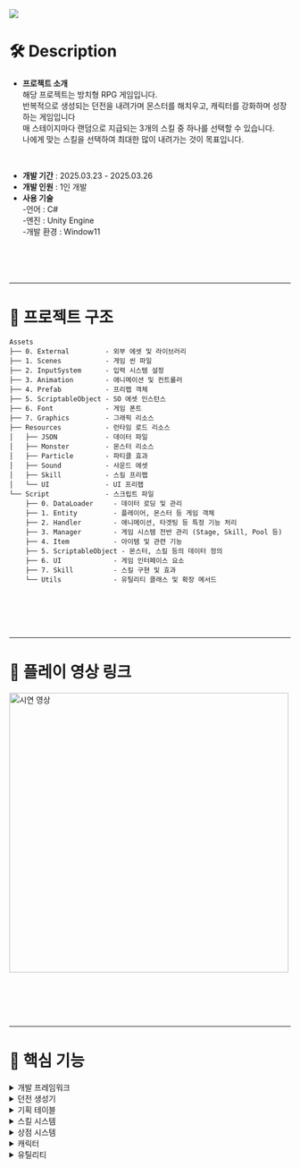 <img src="https://readme-decorate.vercel.app/api/get?type=star&text=Idle+Hero&width=1200&height=200&fontSize=80&fontWeight=800&useGradient=true&fontColor=%23ffffff&backgroundColor=%23c9c9c9&gradientColor1=%23ffffff&gradientColor2=%23fd86cc">


# 🛠️ Description
- **프로젝트 소개** <br>
  해당 프로젝트는 방치형 RPG 게임입니다. <br>
  반복적으로 생성되는 던전을 내려가며 몬스터를 해치우고, 캐릭터를 강화하며 성장하는 게임입니다 <br>
  매 스테이지마다 랜덤으로 지급되는 3개의 스킬 중 하나를 선택할 수 있습니다. <br>
  나에게 맞는 스킬을 선택하여 최대한 많이 내려가는 것이 목표입니다. <br>
<br>

- **개발 기간** : 2025.03.23 - 2025.03.26
- **개발 인원** : 1인 개발
- **사용 기술** <br>
-언어 : C#<br>
-엔진 : Unity Engine <br>
-개발 환경 : Window11 <br>
<br><br>
<br><br> 

---
# 📁 프로젝트 구조
```
Assets
├── 0. External         - 외부 에셋 및 라이브러리
├── 1. Scenes           - 게임 씬 파일
├── 2. InputSystem      - 입력 시스템 설정
├── 3. Animation        - 애니메이션 및 컨트롤러
├── 4. Prefab           - 프리팹 객체 
├── 5. ScriptableObject - SO 에셋 인스턴스
├── 6. Font             - 게임 폰트
├── 7. Graphics         - 그래픽 리소스
├── Resources           - 런타임 로드 리소스
│   ├── JSON            - 데이터 파일
│   ├── Monster         - 몬스터 리소스
│   ├── Particle        - 파티클 효과
│   ├── Sound           - 사운드 에셋
│   ├── Skill           - 스킬 프리팹
│   └── UI              - UI 프리팹
└── Script              - 스크립트 파일
    ├── 0. DataLoader     - 데이터 로딩 및 관리
    ├── 1. Entity         - 플레이어, 몬스터 등 게임 객체
    ├── 2. Handler        - 애니메이션, 타겟팅 등 특정 기능 처리
    ├── 3. Manager        - 게임 시스템 전반 관리 (Stage, Skill, Pool 등)
    ├── 4. Item           - 아이템 및 관련 기능
    ├── 5. ScriptableObject - 몬스터, 스킬 등의 데이터 정의
    ├── 6. UI             - 게임 인터페이스 요소
    ├── 7. Skill          - 스킬 구현 및 효과
    └── Utils             - 유틸리티 클래스 및 확장 메서드
```
<br><br>
<br><br>

--- 


# 📼 플레이 영상 링크
<a href="https://www.youtube.com/shorts/zjSL14DyflI">
  <img src="https://github.com/user-attachments/assets/7166e35a-a303-419e-a461-36fb1d62f34e" alt="시연 영상" width="500">
</a>

<br><br>
<br><br>

---




# 📜 핵심 기능 
<details><summary>개발 프레임워크</summary>

![image](https://github.com/user-attachments/assets/7a20c389-2bc4-46d0-bf46-67628175af2e)

- **싱글톤 기반 매니저 시스템**
  - `Managers` 클래스를 통한 중앙 집중식 리소스 관리
  - 각 매니저(Resource, Pool, Sound, UI, Stage, Skill)의 독립적인 기능 분리
  - 전역 접근 가능한 인터페이스 제공 (Managers.Resource, Managers.Pool 등)
  - 게임 오브젝트 풀링을 통한 메모리 최적화

- **컴포넌트 기반 객체 구조**
  - UI, 로직, 데이터 계층 분리
  - GetOrAddComponent를 통한 컴포넌트 관리
  - BattleObject 기반 전투 객체 설계
  - 이벤트 기반 상호작용 구현

</details>
<details><summary>던전 생성기</summary>
  
![GenerateDungeon](https://github.com/user-attachments/assets/de1c7ae1-6919-4e94-bded-2f8c9b41025b)

- **프로시저럴 던전 생성 시스템**
  - 노드 기반의 랜덤 던전 생성
  - 동적 NavMesh 생성 및 업데이트
  - 몬스터 랜덤 스폰 시스템
  - 스테이지 클리어 조건 관리
  - 스테이지 레벨에 따른 몬스터 수 증가

- **몬스터 스폰 알고리즘**
  - NavMesh 위에 안전한 몬스터 배치
  - 레이캐스트를 통한 유효한 위치 검증
  - 스테이지마다 몬스터 수 동적 조정
  - 리스폰 시스템을 통한 재사용성 확보

</details>
<details> <summary>기획 테이블</summary>
  
<img src="https://github.com/user-attachments/assets/fed7f7cd-a0a4-4874-99f2-6007120fde80" alt="기획 테이블" width="1000">

- **데이터 관리 시스템**
  - 엑셀 기반의 데이터 설계
  - JSON 형식으로의 변환 및 로드
  - DataManager를 통한 중앙 집중식 데이터 관리
  - SkillInfo, MonsterSO 등의 구조화된 데이터

- **스크립터블 오브젝트**
  - MonsterSO를 통한 몬스터 데이터 정의
  - 타입별 데이터 캡슐화 (MonsterName, Experience, Health 등)
  - 실행 중 데이터 로드 및 활용
  - 인스펙터를 통한 직관적인 데이터 관리

</details>
<details> <summary>스킬 시스템</summary>

![SkillPopup](https://github.com/user-attachments/assets/da539d47-548a-47c4-b54c-10d205b70ad8)

- **스킬 선택 및 효과 시스템**
  - 스테이지 클리어 후 랜덤 스킬 선택 메커니즘
  - 팔라딘 스킬: 플레이어 주위를 회전하는 공격 이펙트
  - 특수 효과: 공전 및 자전 효과, 파티클 시스템
  - 데미지 계산 및 크리티컬 시스템 연동

- **스킬 매니저**
  - 중복 없는 랜덤 스킬 추출 알고리즘
  - SkillInfo를 통한 스킬 데이터 구조화
  - UI 연동을 통한 스킬 선택 및 효과 표현

</details>
<details> <summary>상점 시스템</summary>

![Store](https://github.com/user-attachments/assets/76746564-9877-484e-b7ae-3f04102d1965)

- **아이템 구매 및 강화**
  - 골드 기반 아이템 구매 시스템
  - 캐릭터 능력치 강화
  - UI 기반 상점 인터페이스


</details>
<details><summary>캐릭터</summary><br>

![Character](https://github.com/user-attachments/assets/1b9d91e3-49bd-4ec5-a794-197b78a52e9f)

- **플레이어 시스템**
  - 상태 패턴 기반 캐릭터 제어 (Idle, Move, Attack, Death)
  - NavMesh 기반 자동 이동 시스템
  - 가장 가까운 적 우선 타겟팅 로직
  - PlayerStatData를 통한 능력치 관리
  - 애니메이션 핸들러를 통한 애니메이션 제어

- **전투 시스템**
  - BattleObject 기반 데미지 시스템
  - 크리티컬 및 회피율 계산
  - 방어력 및 피해량 감소 메커니즘
  - 타겟 감지 및 공격 범위 시스템
  - 효과음 및 파티클 시스템 연동

- **몬스터 시스템**
  - 상태 기반 AI (추적, 공격, 사망)
  - NavMesh 기반 플레이어 추적
  - 몬스터 체력 및 데미지 처리
  - 사망 시 이벤트 처리 및 스테이지 진행

</details>
<details><summary>유틸리티</summary><br>

- **확장 메서드 시스템**
  - GameObject 확장 메서드 구현 (GetOrAddComponent)
  - UI 이벤트 바인딩 간소화 
  - 코드 재사용성 향상
  - 체인 형태의 함수 호출 지원

- **유틸 클래스**
  - 숫자 포맷팅 (큰 숫자 변환)
  - 컴포넌트 관리 기능 (GetOrAddComponent)
  - 자식 객체 검색 기능 (FindChild)
  - 게임 공통 기능 통합 관리

- **상수 및 열거형**
  - UI 이벤트 타입 정의
  - 사운드 타입 정의
  - 프로젝트 전역에서 사용되는 상수 관리
  - 타입 안전성 보장

</details>


